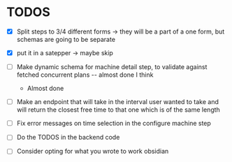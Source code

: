 # TODOS
- [x] Split steps to 3/4 different forms -> they will be a part of a one form, but schemas are going to be separate
- [x] put it in a satepper -> maybe skip
- [ ] Make dynamic schema for machine detail step, to validate against fetched concurrent plans -- almost done I think
    - Almost done
- [ ] Make an endpoint that will take in the interval user wanted to take and will return the closest free time to that one which is of the same length
- [ ] Fix error messages on time selection in the configure machine step
- [ ] Do the TODOS in the backend code
- [ ] Consider opting for what you wrote to work obsidian

